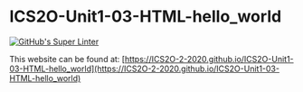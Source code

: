 # ICS2O-Unit1-03-HTML-hello_world
[![GitHub's Super Linter](https://github.com/ICS2O-2-2020/ICS2O-Unit1-03-HTML-hello_world/workflows/GitHub's%20Super%20Linter/badge.svg)](https://github.com/ICS2O-2-2020/ICS2O-Unit1-03-HTML-hello_world/actions)

This website can be found at: [https://ICS2O-2-2020.github.io/ICS2O-Unit1-03-HTML-hello_world](https://ICS2O-2-2020.github.io/ICS2O-Unit1-03-HTML-hello_world)